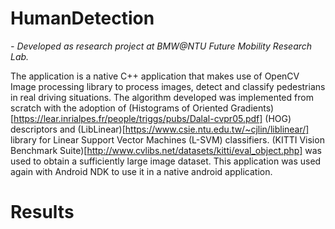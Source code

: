 # HumanDetection
*- Developed as research project at BMW@NTU Future Mobility Research Lab.*

The application is a native C++ application that makes use of OpenCV Image processing library to process images, detect and classify pedestrians in real driving situations. The algorithm developed was implemented from scratch with the adoption of (Histograms of Oriented Gradients)[https://lear.inrialpes.fr/people/triggs/pubs/Dalal-cvpr05.pdf] (HOG) descriptors and (LibLinear)[https://www.csie.ntu.edu.tw/~cjlin/liblinear/] library for Linear Support Vector Machines (L-SVM) classifiers.
(KITTI Vision Benchmark Suite)[http://www.cvlibs.net/datasets/kitti/eval_object.php] was used to obtain a sufficiently large image dataset. 
This application was used again with Android NDK to use it in a native android application.

# Results 
